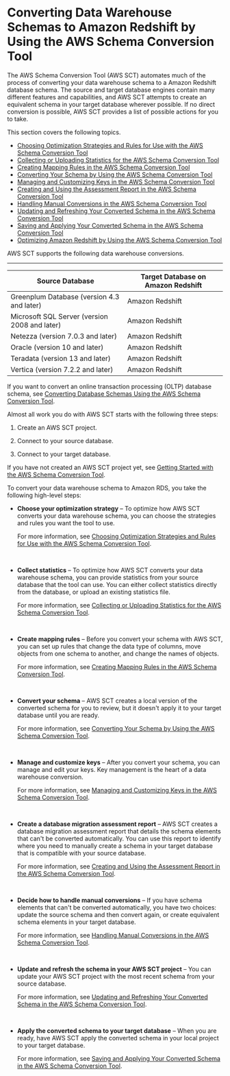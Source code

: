# Converting Data Warehouse Schemas to Amazon Redshift by Using the AWS Schema Conversion Tool<a name="CHAP_SchemaConversionTool.Converting.DW"></a>

The AWS Schema Conversion Tool \(AWS SCT\) automates much of the process of converting your data warehouse schema to a Amazon Redshift database schema\. The source and target database engines contain many different features and capabilities, and AWS SCT attempts to create an equivalent schema in your target database wherever possible\. If no direct conversion is possible, AWS SCT provides a list of possible actions for you to take\. 

This section covers the following topics\.


+ [Choosing Optimization Strategies and Rules for Use with the AWS Schema Conversion Tool](CHAP_SchemaConversionTool.DW.Strategy.md)
+ [Collecting or Uploading Statistics for the AWS Schema Conversion Tool](CHAP_SchemaConversionTool.DW.Statistics.md)
+ [Creating Mapping Rules in the AWS Schema Conversion Tool](CHAP_SchemaConversionTool.DW.Mapping.md)
+ [Converting Your Schema by Using the AWS Schema Conversion Tool](CHAP_SchemaConversionTool.DW.Convert.md)
+ [Managing and Customizing Keys in the AWS Schema Conversion Tool](CHAP_SchemaConversionTool.DW.Keys.md)
+ [Creating and Using the Assessment Report in the AWS Schema Conversion Tool](CHAP_SchemaConversionTool.DW.AssessmentReport.md)
+ [Handling Manual Conversions in the AWS Schema Conversion Tool](CHAP_SchemaConversionTool.DW.Manual.md)
+ [Updating and Refreshing Your Converted Schema in the AWS Schema Conversion Tool](CHAP_SchemaConversionTool.DW.UpdateRefresh.md)
+ [Saving and Applying Your Converted Schema in the AWS Schema Conversion Tool](CHAP_SchemaConversionTool.DW.SaveAndApply.md)
+ [Optimizing Amazon Redshift by Using the AWS Schema Conversion Tool](CHAP_SchemaConversionTool.RedshiftOpt.md)

AWS SCT supports the following data warehouse conversions\.


****  

| Source Database | Target Database on Amazon Redshift | 
| --- | --- | 
|  Greenplum Database \(version 4\.3 and later\)  | Amazon Redshift | 
|  Microsoft SQL Server \(version 2008 and later\)  | Amazon Redshift | 
|  Netezza \(version 7\.0\.3 and later\)  | Amazon Redshift | 
|  Oracle \(version 10 and later\)  | Amazon Redshift | 
|  Teradata \(version 13 and later\)  | Amazon Redshift | 
|  Vertica \(version 7\.2\.2 and later\)  | Amazon Redshift | 

If you want to convert an online transaction processing \(OLTP\) database schema, see [Converting Database Schemas Using the AWS Schema Conversion Tool](CHAP_SchemaConversionTool.Converting.md)\. 

Almost all work you do with AWS SCT starts with the following three steps: 

1. Create an AWS SCT project\.

1. Connect to your source database\.

1. Connect to your target database\.

If you have not created an AWS SCT project yet, see [Getting Started with the AWS Schema Conversion Tool](CHAP_SchemaConversionTool.GettingStarted.md)\. 

To convert your data warehouse schema to Amazon RDS, you take the following high\-level steps: 

+ **Choose your optimization strategy** – To optimize how AWS SCT converts your data warehouse schema, you can choose the strategies and rules you want the tool to use\. 

  For more information, see [Choosing Optimization Strategies and Rules for Use with the AWS Schema Conversion Tool](CHAP_SchemaConversionTool.DW.Strategy.md)\. 

   

+ **Collect statistics** – To optimize how AWS SCT converts your data warehouse schema, you can provide statistics from your source database that the tool can use\. You can either collect statistics directly from the database, or upload an existing statistics file\. 

  For more information, see [ Collecting or Uploading Statistics for the AWS Schema Conversion Tool](CHAP_SchemaConversionTool.DW.Statistics.md)\. 

   

+ **Create mapping rules** – Before you convert your schema with AWS SCT, you can set up rules that change the data type of columns, move objects from one schema to another, and change the names of objects\. 

  For more information, see [ Creating Mapping Rules in the AWS Schema Conversion Tool](CHAP_SchemaConversionTool.DW.Mapping.md)\. 

   

+ **Convert your schema** – AWS SCT creates a local version of the converted schema for you to review, but it doesn't apply it to your target database until you are ready\. 

  For more information, see [Converting Your Schema by Using the AWS Schema Conversion Tool](CHAP_SchemaConversionTool.DW.Convert.md)\. 

   

+ **Manage and customize keys** – After you convert your schema, you can manage and edit your keys\. Key management is the heart of a data warehouse conversion\. 

  For more information, see [ Managing and Customizing Keys in the AWS Schema Conversion Tool](CHAP_SchemaConversionTool.DW.Keys.md)\. 

   

+ **Create a database migration assessment report** – AWS SCT creates a database migration assessment report that details the schema elements that can't be converted automatically\. You can use this report to identify where you need to manually create a schema in your target database that is compatible with your source database\. 

  For more information, see [Creating and Using the Assessment Report in the AWS Schema Conversion Tool](CHAP_SchemaConversionTool.DW.AssessmentReport.md)\. 

   

+ **Decide how to handle manual conversions** – If you have schema elements that can't be converted automatically, you have two choices: update the source schema and then convert again, or create equivalent schema elements in your target database\. 

  For more information, see [ Handling Manual Conversions in the AWS Schema Conversion Tool](CHAP_SchemaConversionTool.DW.Manual.md)\. 

   

+ **Update and refresh the schema in your AWS SCT project** – You can update your AWS SCT project with the most recent schema from your source database\. 

  For more information, see [ Updating and Refreshing Your Converted Schema in the AWS Schema Conversion Tool](CHAP_SchemaConversionTool.DW.UpdateRefresh.md)\. 

   

+ **Apply the converted schema to your target database** – When you are ready, have AWS SCT apply the converted schema in your local project to your target database\. 

  For more information, see [ Saving and Applying Your Converted Schema in the AWS Schema Conversion Tool](CHAP_SchemaConversionTool.DW.SaveAndApply.md)\. 

   